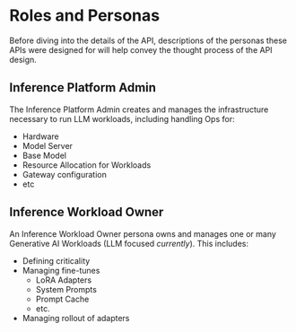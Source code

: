 # Roles and Personas

Before diving into the details of the API, descriptions of the personas these APIs were designed for will help convey the thought process of the API design.

## Inference Platform Admin

The Inference Platform Admin creates and manages the infrastructure necessary to run LLM workloads, including handling Ops for:

  - Hardware
  - Model Server
  - Base Model
  - Resource Allocation for Workloads
  - Gateway configuration
  - etc

## Inference Workload Owner

An Inference Workload Owner persona owns and manages one or many Generative AI Workloads (LLM focused *currently*). This includes:

- Defining criticality
- Managing fine-tunes
  - LoRA Adapters
  - System Prompts
  - Prompt Cache
  - etc.
- Managing rollout of adapters
